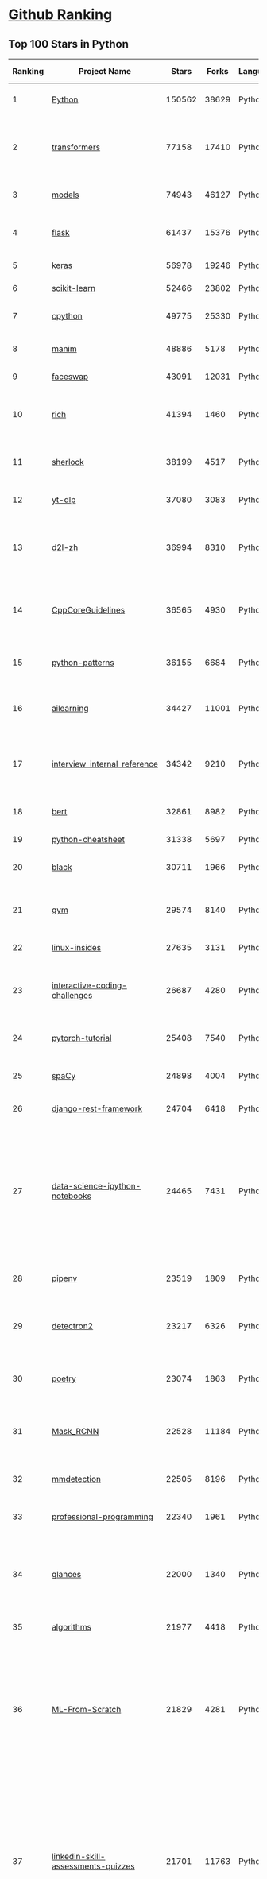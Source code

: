 [Github Ranking](../README.md)
==========

## Top 100 Stars in Python

| Ranking | Project Name | Stars | Forks | Language | Open Issues | Description | Last Commit |
| ------- | ------------ | ----- | ----- | -------- | ----------- | ----------- | ----------- |
| 1 | [Python](https://github.com/TheAlgorithms/Python) | 150562 | 38629 | Python | 10 | All Algorithms implemented in Python | 2023-01-02T01:57:19Z |
| 2 | [transformers](https://github.com/huggingface/transformers) | 77158 | 17410 | Python | 429 | 🤗 Transformers: State-of-the-art Machine Learning for Pytorch, TensorFlow, and JAX. | 2023-01-01T17:04:24Z |
| 3 | [models](https://github.com/tensorflow/models) | 74943 | 46127 | Python | 1059 | Models and examples built with TensorFlow | 2022-12-29T20:01:36Z |
| 4 | [flask](https://github.com/pallets/flask) | 61437 | 15376 | Python | 6 | The Python micro framework for building web applications. | 2023-01-01T21:34:25Z |
| 5 | [keras](https://github.com/keras-team/keras) | 56978 | 19246 | Python | 271 | Deep Learning for humans | 2022-12-30T16:43:45Z |
| 6 | [scikit-learn](https://github.com/scikit-learn/scikit-learn) | 52466 | 23802 | Python | 1548 | scikit-learn: machine learning in Python | 2023-01-02T02:19:38Z |
| 7 | [cpython](https://github.com/python/cpython) | 49775 | 25330 | Python | 6672 | The Python programming language | 2023-01-02T00:25:47Z |
| 8 | [manim](https://github.com/3b1b/manim) | 48886 | 5178 | Python | 350 | Animation engine for explanatory math videos | 2023-01-01T09:27:32Z |
| 9 | [faceswap](https://github.com/deepfakes/faceswap) | 43091 | 12031 | Python | 17 | Deepfakes Software For All | 2022-12-20T16:03:25Z |
| 10 | [rich](https://github.com/Textualize/rich) | 41394 | 1460 | Python | 64 | Rich is a Python library for rich text and beautiful formatting in the terminal. | 2022-12-30T14:52:54Z |
| 11 | [sherlock](https://github.com/sherlock-project/sherlock) | 38199 | 4517 | Python | 101 | 🔎 Hunt down social media accounts by username across social networks | 2022-12-28T12:44:40Z |
| 12 | [yt-dlp](https://github.com/yt-dlp/yt-dlp) | 37080 | 3083 | Python | 783 | A youtube-dl fork with additional features and fixes | 2023-01-02T02:22:19Z |
| 13 | [d2l-zh](https://github.com/d2l-ai/d2l-zh) | 36994 | 8310 | Python | 0 | 《动手学深度学习》：面向中文读者、能运行、可讨论。中英文版被60多个国家的400多所大学用于教学。 | 2022-12-29T08:13:38Z |
| 14 | [CppCoreGuidelines](https://github.com/isocpp/CppCoreGuidelines) | 36565 | 4930 | Python | 194 | The C++ Core Guidelines are a set of tried-and-true guidelines, rules, and best practices about coding in C++ | 2022-12-29T01:07:32Z |
| 15 | [python-patterns](https://github.com/faif/python-patterns) | 36155 | 6684 | Python | 9 | A collection of design patterns/idioms in Python | 2022-08-21T11:22:06Z |
| 16 | [ailearning](https://github.com/apachecn/ailearning) | 34427 | 11001 | Python | 4 | AiLearning：数据分析+机器学习实战+线性代数+PyTorch+NLTK+TF2 | 2022-12-30T09:31:54Z |
| 17 | [interview_internal_reference](https://github.com/0voice/interview_internal_reference) | 34342 | 9210 | Python | 27 | 2021年最新总结，阿里，腾讯，百度，美团，头条等技术面试题目，以及答案，专家出题人分析汇总。 | 2021-08-25T13:19:16Z |
| 18 | [bert](https://github.com/google-research/bert) | 32861 | 8982 | Python | 771 | TensorFlow code and pre-trained models for BERT | 2022-11-22T07:39:15Z |
| 19 | [python-cheatsheet](https://github.com/gto76/python-cheatsheet) | 31338 | 5697 | Python | 7 | Comprehensive Python Cheatsheet | 2022-12-31T15:03:39Z |
| 20 | [black](https://github.com/psf/black) | 30711 | 1966 | Python | 327 | The uncompromising Python code formatter | 2022-12-31T06:52:35Z |
| 21 | [gym](https://github.com/openai/gym) | 29574 | 8140 | Python | 30 | A toolkit for developing and comparing reinforcement learning algorithms. | 2022-11-23T06:34:20Z |
| 22 | [linux-insides](https://github.com/0xAX/linux-insides) | 27635 | 3131 | Python | 24 | A little bit about a linux kernel | 2022-12-05T06:07:36Z |
| 23 | [interactive-coding-challenges](https://github.com/donnemartin/interactive-coding-challenges) | 26687 | 4280 | Python | 33 | 120+ interactive Python coding interview challenges (algorithms and data structures).  Includes Anki flashcards. | 2022-10-02T09:13:36Z |
| 24 | [pytorch-tutorial](https://github.com/yunjey/pytorch-tutorial) | 25408 | 7540 | Python | 64 | PyTorch Tutorial for Deep Learning Researchers | 2022-11-28T12:57:40Z |
| 25 | [spaCy](https://github.com/explosion/spaCy) | 24898 | 4004 | Python | 76 | 💫 Industrial-strength Natural Language Processing (NLP) in Python | 2023-01-01T13:52:37Z |
| 26 | [django-rest-framework](https://github.com/encode/django-rest-framework) | 24704 | 6418 | Python | 71 | Web APIs for Django. 🎸 | 2022-12-31T20:28:36Z |
| 27 | [data-science-ipython-notebooks](https://github.com/donnemartin/data-science-ipython-notebooks) | 24465 | 7431 | Python | 12 | Data science Python notebooks: Deep learning (TensorFlow, Theano, Caffe, Keras), scikit-learn, Kaggle, big data (Spark, Hadoop MapReduce, HDFS), matplotlib, pandas, NumPy, SciPy, Python essentials, AWS, and various command lines. | 2022-10-12T07:18:27Z |
| 28 | [pipenv](https://github.com/pypa/pipenv) | 23519 | 1809 | Python | 208 |  Python Development Workflow for Humans. | 2022-12-30T14:28:59Z |
| 29 | [detectron2](https://github.com/facebookresearch/detectron2) | 23217 | 6326 | Python | 269 | Detectron2 is a platform for object detection, segmentation and other visual recognition tasks. | 2022-12-29T03:33:42Z |
| 30 | [poetry](https://github.com/python-poetry/poetry) | 23074 | 1863 | Python | 573 | Python packaging and dependency management made easy | 2023-01-01T22:50:07Z |
| 31 | [Mask_RCNN](https://github.com/matterport/Mask_RCNN) | 22528 | 11184 | Python | 1810 | Mask R-CNN for object detection and instance segmentation on Keras and TensorFlow | 2022-12-28T13:15:48Z |
| 32 | [mmdetection](https://github.com/open-mmlab/mmdetection) | 22505 | 8196 | Python | 514 | OpenMMLab Detection Toolbox and Benchmark | 2023-01-01T03:04:22Z |
| 33 | [professional-programming](https://github.com/charlax/professional-programming) | 22340 | 1961 | Python | 0 | A collection of learning resources for curious software engineers | 2022-11-28T03:03:41Z |
| 34 | [glances](https://github.com/nicolargo/glances) | 22000 | 1340 | Python | 243 | Glances an Eye on your system. A top/htop alternative for GNU/Linux, BSD, Mac OS and Windows operating systems. | 2022-12-24T05:26:09Z |
| 35 | [algorithms](https://github.com/keon/algorithms) | 21977 | 4418 | Python | 59 | Minimal examples of data structures and algorithms in Python | 2022-12-25T14:36:59Z |
| 36 | [ML-From-Scratch](https://github.com/eriklindernoren/ML-From-Scratch) | 21829 | 4281 | Python | 30 | Machine Learning From Scratch. Bare bones NumPy implementations of machine learning models and algorithms with a focus on accessibility. Aims to cover everything from linear regression to deep learning. | 2022-10-26T05:13:56Z |
| 37 | [linkedin-skill-assessments-quizzes](https://github.com/Ebazhanov/linkedin-skill-assessments-quizzes) | 21701 | 11763 | Python | 27 | Full reference of LinkedIn answers 2022 for skill assessments (aws-lambda, rest-api, javascript, react, git, html, jquery, mongodb, java, Go, python, machine-learning, power-point) linkedin excel test lösungen, linkedin machine learning test LinkedIn test questions and answers  | 2023-01-02T02:19:54Z |
| 38 | [algo](https://github.com/wangzheng0822/algo) | 21617 | 6903 | Python | 100 | 数据结构和算法必知必会的50个代码实现 | 2022-11-04T12:46:41Z |
| 39 | [jax](https://github.com/google/jax) | 21339 | 2000 | Python | 974 | Composable transformations of Python+NumPy programs: differentiate, vectorize, JIT to GPU/TPU, and more | 2022-12-31T18:11:03Z |
| 40 | [NLP-progress](https://github.com/sebastianruder/NLP-progress) | 21197 | 3544 | Python | 32 | Repository to track the progress in Natural Language Processing (NLP), including the datasets and the current state-of-the-art for the most common NLP tasks. | 2022-12-31T02:08:18Z |
| 41 | [spleeter](https://github.com/deezer/spleeter) | 21157 | 2342 | Python | 156 | Deezer source separation library including pretrained models. | 2022-12-27T17:16:58Z |
| 42 | [celery](https://github.com/celery/celery) | 20714 | 4401 | Python | 527 | Distributed Task Queue (development branch) | 2022-12-29T14:33:48Z |
| 43 | [fairseq](https://github.com/facebookresearch/fairseq) | 20453 | 5131 | Python | 758 | Facebook AI Research Sequence-to-Sequence Toolkit written in Python. | 2022-12-31T04:56:57Z |
| 44 | [macOS-Security-and-Privacy-Guide](https://github.com/drduh/macOS-Security-and-Privacy-Guide) | 19813 | 1410 | Python | 11 | Guide to securing and improving privacy on macOS | 2022-12-26T19:09:54Z |
| 45 | [jumpserver](https://github.com/jumpserver/jumpserver) | 19626 | 4775 | Python | 86 | JumpServer 是广受欢迎的开源堡垒机，是符合 4A 规范的专业运维安全审计系统。 | 2022-12-30T10:53:50Z |
| 46 | [cookiecutter](https://github.com/cookiecutter/cookiecutter) | 18636 | 1766 | Python | 188 | A cross-platform command-line utility that creates projects from cookiecutters (project templates), e.g. Python package projects, C projects. | 2022-12-12T01:18:47Z |
| 47 | [saleor](https://github.com/saleor/saleor) | 17743 | 4862 | Python | 332 | A modular, high performance, headless e-commerce platform built with Python, GraphQL, Django, and React. | 2022-12-30T12:06:13Z |
| 48 | [30-Days-Of-Python](https://github.com/Asabeneh/30-Days-Of-Python) | 17537 | 4022 | Python | 58 | 30 days of Python programming challenge is a step-by-step guide to learn the Python programming language in 30 days. This challenge may take more than100 days, follow your own pace.  | 2022-12-21T12:36:27Z |
| 49 | [Real-ESRGAN](https://github.com/xinntao/Real-ESRGAN) | 17223 | 1829 | Python | 304 | Real-ESRGAN aims at developing Practical Algorithms for General Image/Video Restoration. | 2022-12-22T08:23:35Z |
| 50 | [textual](https://github.com/Textualize/textual) | 17038 | 490 | Python | 108 | Textual is a TUI (Text User Interface) framework for Python inspired by modern web development. | 2023-01-01T22:28:52Z |
| 51 | [sanic](https://github.com/sanic-org/sanic) | 16731 | 1485 | Python | 42 | Next generation Python web server/framework \| Build fast. Run fast. | 2023-01-01T08:40:15Z |
| 52 | [ddia](https://github.com/Vonng/ddia) | 16478 | 3597 | Python | 1 | 《Designing Data-Intensive Application》DDIA中文翻译 | 2022-12-19T09:42:37Z |
| 53 | [pytorch_geometric](https://github.com/pyg-team/pytorch_geometric) | 16460 | 3005 | Python | 611 | Graph Neural Network Library for PyTorch | 2022-12-31T22:38:57Z |
| 54 | [luigi](https://github.com/spotify/luigi) | 16208 | 2354 | Python | 79 | Luigi is a Python module that helps you build complex pipelines of batch jobs. It handles dependency resolution, workflow management, visualization etc. It also comes with Hadoop support built in.  | 2022-12-29T00:51:16Z |
| 55 | [gpt-2](https://github.com/openai/gpt-2) | 16076 | 4053 | Python | 110 | Code for the paper "Language Models are Unsupervised Multitask Learners" | 2022-07-07T05:38:42Z |
| 56 | [d2l-en](https://github.com/d2l-ai/d2l-en) | 16007 | 3482 | Python | 55 | Interactive deep learning book with multi-framework code, math, and discussions. Adopted at 400 universities from 60 countries including Stanford, MIT, Harvard, and Cambridge. | 2022-12-29T11:00:13Z |
| 57 | [pyspider](https://github.com/binux/pyspider) | 15702 | 3663 | Python | 269 | A Powerful Spider(Web Crawler) System in Python. | 2022-11-20T06:11:59Z |
| 58 | [zipline](https://github.com/quantopian/zipline) | 15675 | 4519 | Python | 323 | Zipline, a Pythonic Algorithmic Trading Library | 2022-10-07T08:24:02Z |
| 59 | [python-spider](https://github.com/Jack-Cherish/python-spider) | 15646 | 5696 | Python | 8 | :rainbow:Python3网络爬虫实战：淘宝、京东、网易云、B站、12306、抖音、笔趣阁、漫画小说下载、音乐电影下载等 | 2022-11-21T09:14:21Z |
| 60 | [ipython](https://github.com/ipython/ipython) | 15631 | 4403 | Python | 1486 | Official repository for IPython itself. Other repos in the IPython organization contain things like the website, documentation builds, etc. | 2022-12-31T06:59:01Z |

